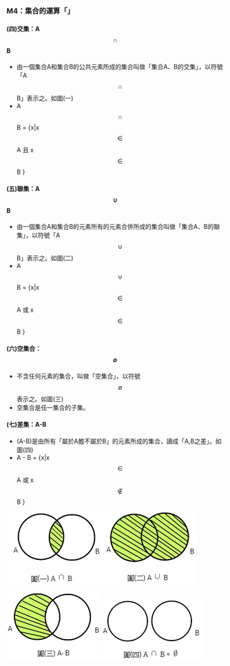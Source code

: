 ### M4：集合的運算「」

#### \(四\)交集：A $$\cap$$ B

* 由一個集合A和集合B的公共元素所成的集合叫做「集合A、B的交集」，以符號「A $$\cap$$ B」表示之。如圖\(一\)
* A $$\cap$$ B = {x\|x $$\in $$ A 且 x $$\in $$ B }

#### \(五\)聯集：A $$\cup$$ B

* 由一個集合A和集合B的元素所有的元素合併所成的集合叫做「集合A、B的聯集」，以符號「A $$\cup$$ B」表示之。如圖\(二\)
* A $$\cup$$ B = {x\|x $$\in $$ A 或 x $$\in $$ B }

#### \(六\)空集合：$$\emptyset $$

* 不含任何元素的集合，叫做「空集合」，以符號 $$\emptyset $$ 表示之。如圖\(三\)
* 空集合是任一集合的子集。

#### \(七\)差集：A-B

* \(A-B\)是由所有「屬於A膽不屬於B」的元素所成的集合，讀成「A,B之差」。如圖\(四\)
* A - B = {x\|x $$\in $$ A 或 x $$\notin $$ B }

![](/assets/intersection2.png)![](/assets/union2.png)

![](/assets/a-b2.png)               ![](/assets/empty2.png)

